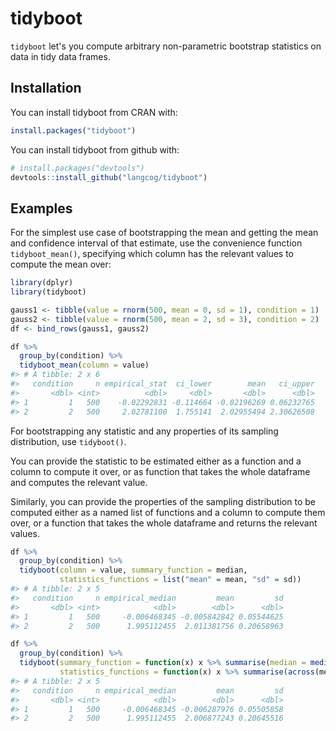 
<!-- README.md is generated from README.Rmd. Please edit that file -->
tidyboot
========

`tidyboot` let's you compute arbitrary non-parametric bootstrap statistics on data in tidy data frames.

Installation
------------

You can install tidyboot from CRAN with:

``` r
install.packages("tidyboot")
```

You can install tidyboot from github with:

``` r
# install.packages("devtools")
devtools::install_github("langcog/tidyboot")
```

Examples
--------

For the simplest use case of bootstrapping the mean and getting the mean and confidence interval of that estimate, use the convenience function `tidyboot_mean()`, specifying which column has the relevant values to compute the mean over:

``` r
library(dplyr)
library(tidyboot)

gauss1 <- tibble(value = rnorm(500, mean = 0, sd = 1), condition = 1)
gauss2 <- tibble(value = rnorm(500, mean = 2, sd = 3), condition = 2)
df <- bind_rows(gauss1, gauss2)

df %>%
  group_by(condition) %>%
  tidyboot_mean(column = value)
#> # A tibble: 2 x 6
#>   condition     n empirical_stat  ci_lower        mean   ci_upper
#>       <dbl> <int>          <dbl>     <dbl>       <dbl>      <dbl>
#> 1         1   500    -0.02292831 -0.114664 -0.02196269 0.06232765
#> 2         2   500     2.02781100  1.755141  2.02955494 2.30626508
```

For bootstrapping any statistic and any properties of its sampling distribution, use `tidyboot()`.

You can provide the statistic to be estimated either as a function and a column to compute it over, or as function that takes the whole dataframe and computes the relevant value.

Similarly, you can provide the properties of the sampling distribution to be computed either as a named list of functions and a column to compute them over, or a function that takes the whole dataframe and returns the relevant values.

``` r
df %>%
  group_by(condition) %>%
  tidyboot(column = value, summary_function = median,
           statistics_functions = list("mean" = mean, "sd" = sd))
#> # A tibble: 2 x 5
#>   condition     n empirical_median         mean         sd
#>       <dbl> <int>            <dbl>        <dbl>      <dbl>
#> 1         1   500     -0.006468345 -0.005842842 0.05544625
#> 2         2   500      1.995112455  2.011381756 0.20658963
```

``` r
df %>%
  group_by(condition) %>%
  tidyboot(summary_function = function(x) x %>% summarise(median = median(value)),
           statistics_functions = function(x) x %>% summarise(across(median, list("mean" = mean, "sd" = sd))))
#> # A tibble: 2 x 5
#>   condition     n empirical_median         mean         sd
#>       <dbl> <int>            <dbl>        <dbl>      <dbl>
#> 1         1   500     -0.006468345 -0.006287976 0.05505858
#> 2         2   500      1.995112455  2.006877243 0.20645516
```
